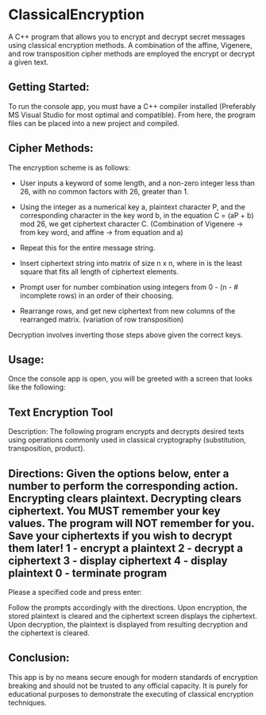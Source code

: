 # ClassicalEncryption
A C++ program that allows you to encrypt and decrypt secret messages using classical encryption methods. A combination of the affine, Vigenere, and row transposition cipher methods are employed the encrypt or decrypt a given text.
 
Getting Started:
---------------------------------------------------------------------------------------------------------------------
To run the console app, you must have a C++ compiler installed (Preferably MS Visual Studio for most optimal and compatible). From here, the program files can be placed into a new project and compiled.

Cipher Methods:
---------------------------------------------------------------------------------------------------------------------
The encryption scheme is as follows:

- User inputs a keyword of some length, and a non-zero integer less than 26, with no common factors with 26, greater than 1.

- Using the integer as a numerical key a, plaintext character P, and the corresponding character in the key word b, in the equation C = (aP + b) mod 26, we get ciphertext character C. (Combination of Vigenere -> from key word, and affine -> from equation and a)

- Repeat this for the entire message string.

- Insert ciphertext string into matrix of size n x n, where in is the least square that fits all length of ciphertext elements.

- Prompt user for number combination using integers from 0 - (n - # incomplete rows) in an order of their choosing.

- Rearrange rows, and get new ciphertext from new columns of the rearranged matrix. (variation of row transposition)

Decryption involves inverting those steps above given the correct keys.

Usage:
---------------------------------------------------------------------------------------------------------------------
Once the console app is open, you will be greeted with a screen that looks like the following:



Text Encryption Tool
---------------------------------------------------------------------------------------------------------------------
Description: The following program encrypts and decrypts desired texts using operations commonly used in classical
cryptography (substitution, transposition, product).

Directions: Given the options below, enter a number to perform the corresponding action. Encrypting clears plaintext.
Decrypting clears ciphertext. You MUST remember your key values. The program will NOT remember for you. Save your
ciphertexts if you wish to decrypt them later!
1 - encrypt a plaintext
2 - decrypt a ciphertext
3 - display ciphertext
4 - display plaintext
0 - terminate program
---------------------------------------------------------------------------------------------------------------------
Please a specified code and press enter:



Follow the prompts accordingly with the directions. Upon encryption, the stored plaintext is cleared and the ciphertext screen displays the ciphertext. Upon decryption, the plaintext is displayed from resulting decryption and the ciphertext is cleared.


Conclusion:
---------------------------------------------------------------------------------------------------------------------
This app is by no means secure enough for modern standards of encryption breaking and should not be trusted to any official capacity. It is purely for educational purposes to demonstrate the executing of classical encryption techniques.
